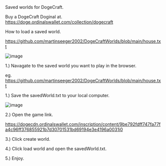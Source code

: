 Saved worlds for DogeCraft.

Buy a DogeCraft Doginal at.
https://doge.ordinalswallet.com/collection/dogecraft

How to load a saved world.

https://github.com/martinseeger2002/DogeCraftWorlds/blob/main/house.txt

![image](https://github.com/user-attachments/assets/bd083968-f706-4657-95d9-bef3f4f21049)

1.) Navagate to the saved world you want to play in the browser.

eg. https://github.com/martinseeger2002/DogeCraftWorlds/blob/main/house.txt

1.) Save the savedWorld.txt to your local computer.

![image](https://github.com/user-attachments/assets/bd083968-f706-4657-95d9-bef3f4f21049)

2.) Open the game link.

https://dogecdn.ordinalswallet.com/inscription/content/9be792fdff747fa77fa4c96ff376855921b7d30701531bd69194e3e4196a0031i0

3.) Click create world.

4.) Click load world and open the savedWorld.txt.

5.) Enjoy.
